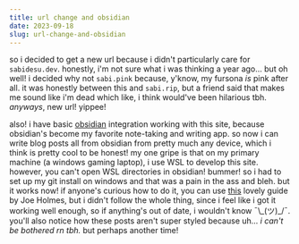 ```yaml
---
title: url change and obsidian
date: 2023-09-18
slug: url-change-and-obsidian
---
```


so i decided to get a new url because i didn't particularly care for `sabidesu.dev`. honestly, i'm not sure what i was thinking a year ago... but oh well! i decided why not `sabi.pink` because, y'know, my fursona *is* pink after all. it was honestly between this and `sabi.rip`, but a friend said that makes me sound like i'm dead which like, i think would've been hilarious tbh. *anyways*, new url! yippee!

also! i have basic [obsidian](https://obsidian.md) integration working with this site, because obsidian's become my favorite note-taking and writing app. so now i can write blog posts all from obsidian from pretty much any device, which i think is pretty cool to be honest! my one gripe is that on my primary machine (a windows gaming laptop), i use WSL to develop this site. however, you can't open WSL directories in obsidian! bummer! so i had to set up my git install on windows and that was a pain in the ass and bleh. but it works now! if anyone's curious how to do it, you can use [this](https://dev.to/joeholmes/creating-a-diy-digital-garden-with-obsidian-and-gatsby-378e) lovely guide by Joe Holmes, but i didn't follow the whole thing, since i feel like i got it working well enough, so if anything's out of date, i wouldn't know ¯\\\_(ツ)\_/¯. you'll also notice how these posts aren't super styled because uh... *i can't be bothered rn tbh.* but perhaps another time!